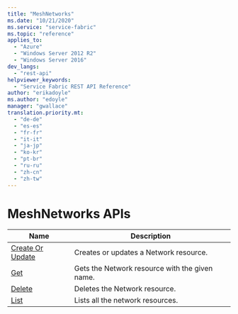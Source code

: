 ```yaml
---
title: "MeshNetworks"
ms.date: "10/21/2020"
ms.service: "service-fabric"
ms.topic: "reference"
applies_to: 
  - "Azure"
  - "Windows Server 2012 R2"
  - "Windows Server 2016"
dev_langs: 
  - "rest-api"
helpviewer_keywords: 
  - "Service Fabric REST API Reference"
author: "erikadoyle"
ms.author: "edoyle"
manager: "gwallace"
translation.priority.mt: 
  - "de-de"
  - "es-es"
  - "fr-fr"
  - "it-it"
  - "ja-jp"
  - "ko-kr"
  - "pt-br"
  - "ru-ru"
  - "zh-cn"
  - "zh-tw"
---
```

# MeshNetworks APIs

| Name | Description |
| --- | --- |
| [Create Or Update](sfclient-v72-api-meshnetwork_createorupdate.md) | Creates or updates a Network resource.<br/> |
| [Get](sfclient-v72-api-meshnetwork_get.md) | Gets the Network resource with the given name.<br/> |
| [Delete](sfclient-v72-api-meshnetwork_delete.md) | Deletes the Network resource.<br/> |
| [List](sfclient-v72-api-meshnetwork_list.md) | Lists all the network resources.<br/> |

